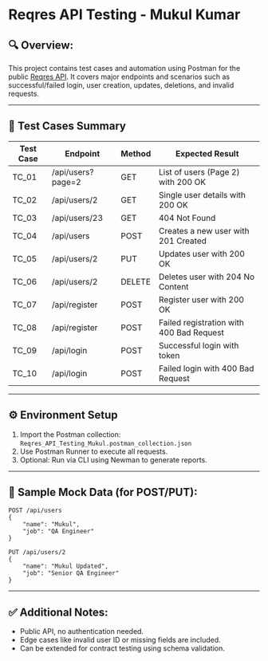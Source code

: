 
# Reqres API Testing - Mukul Kumar

## 🔍 Overview:
This project contains test cases and automation using Postman for the public [Reqres API](https://reqres.in/). It covers major endpoints and scenarios such as successful/failed login, user creation, updates, deletions, and invalid requests.

---

## 📄 Test Cases Summary

| Test Case | Endpoint | Method | Expected Result |
|-----------|----------|--------|------------------|
| TC_01 | /api/users?page=2 | GET | List of users (Page 2) with 200 OK |
| TC_02 | /api/users/2 | GET | Single user details with 200 OK |
| TC_03 | /api/users/23 | GET | 404 Not Found |
| TC_04 | /api/users | POST | Creates a new user with 201 Created |
| TC_05 | /api/users/2 | PUT | Updates user with 200 OK |
| TC_06 | /api/users/2 | DELETE | Deletes user with 204 No Content |
| TC_07 | /api/register | POST | Register user with 200 OK |
| TC_08 | /api/register | POST | Failed registration with 400 Bad Request |
| TC_09 | /api/login | POST | Successful login with token |
| TC_10 | /api/login | POST | Failed login with 400 Bad Request |

---

## ⚙️ Environment Setup

1. Import the Postman collection: `Reqres_API_Testing_Mukul.postman_collection.json`
2. Use Postman Runner to execute all requests.
3. Optional: Run via CLI using Newman to generate reports.

---

## 🧪 Sample Mock Data (for POST/PUT):

```
POST /api/users
{
    "name": "Mukul",
    "job": "QA Engineer"
}

PUT /api/users/2
{
    "name": "Mukul Updated",
    "job": "Senior QA Engineer"
}
```

---

## ✅ Additional Notes:
- Public API, no authentication needed.
- Edge cases like invalid user ID or missing fields are included.
- Can be extended for contract testing using schema validation.
